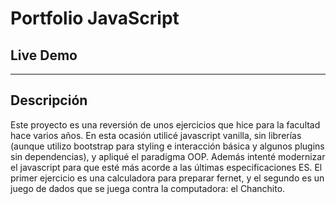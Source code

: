 # Portfolio JavaScript

## Live Demo

---

## Descripción

Este proyecto es una reversión de unos ejercicios que hice para la facultad hace varios años. En esta ocasión utilicé javascript vanilla, sin librerías (aunque utilizo bootstrap para styling e interacción básica y algunos plugins sin dependencias), y apliqué el paradigma OOP. Además intenté modernizar el javascript para que esté más acorde a las últimas especificaciones ES. El primer ejercicio es una calculadora para preparar fernet, y el segundo es un juego de dados que se juega contra la computadora: el Chanchito.